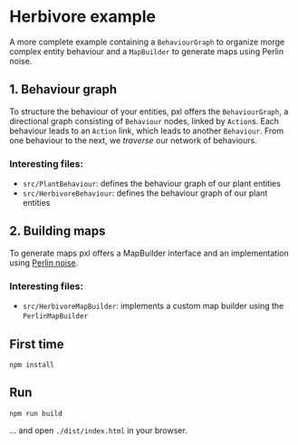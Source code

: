 # Herbivore example

A more complete example containing a `BehaviourGraph` to organize morge complex entity behaviour and a `MapBuilder` to generate maps using Perlin noise.

## 1. Behaviour graph
To structure the behaviour of your entities, pxl offers the `BehaviourGraph`, a directional graph consisting of `Behaviour` nodes, linked by `Action`s. Each behaviour leads to an `Action` link, which leads to another `Behaviour`. From one behaviour to the next, we _traverse_ our network of behaviours.

### Interesting files:
- `src/PlantBehaviour`: defines the behaviour graph of our plant entities
- `src/HerbivoreBehaviour`: defines the behaviour graph of our plant entities

## 2. Building maps
To generate maps pxl offers a MapBuilder interface and an implementation using [Perlin noise](https://en.wikipedia.org/wiki/Perlin_noise). 

### Interesting files:
- `src/HerbivoreMapBuilder`: implements a custom map builder using the `PerlinMapBuilder`

## First time
```shell
npm install
```

## Run
```shell
npm run build
```

... and open `./dist/index.html` in your browser.
